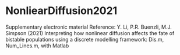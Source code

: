 # NonliearDiffusion2021
Supplementary electronic material Reference: Y. Li, P.R. Buenzli, M.J. Simpson (2021) Interpreting how nonlinear diffusion affects the fate of bistable populations using a discrete modelling framework: Dis.m, Num_Lines.m, with Matlab
